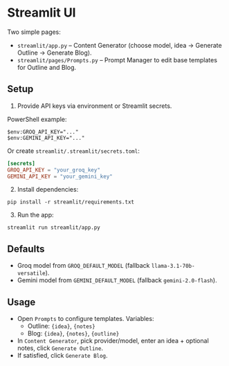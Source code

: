 # Streamlit UI

Two simple pages:

- `streamlit/app.py` – Content Generator (choose model, idea → Generate Outline → Generate Blog).
- `streamlit/pages/Prompts.py` – Prompt Manager to edit base templates for Outline and Blog.

## Setup

1) Provide API keys via environment or Streamlit secrets.

PowerShell example:

```
$env:GROQ_API_KEY="..."
$env:GEMINI_API_KEY="..."
```

Or create `streamlit/.streamlit/secrets.toml`:

```toml
[secrets]
GROQ_API_KEY = "your_groq_key"
GEMINI_API_KEY = "your_gemini_key"
```

2) Install dependencies:

```
pip install -r streamlit/requirements.txt
```

3) Run the app:

```
streamlit run streamlit/app.py
```

## Defaults

- Groq model from `GROQ_DEFAULT_MODEL` (fallback `llama-3.1-70b-versatile`).
- Gemini model from `GEMINI_DEFAULT_MODEL` (fallback `gemini-2.0-flash`).

## Usage

- Open `Prompts` to configure templates. Variables:
  - Outline: `{idea}`, `{notes}`
  - Blog: `{idea}`, `{notes}`, `{outline}`
- In `Content Generator`, pick provider/model, enter an idea + optional notes, click `Generate Outline`.
- If satisfied, click `Generate Blog`.

